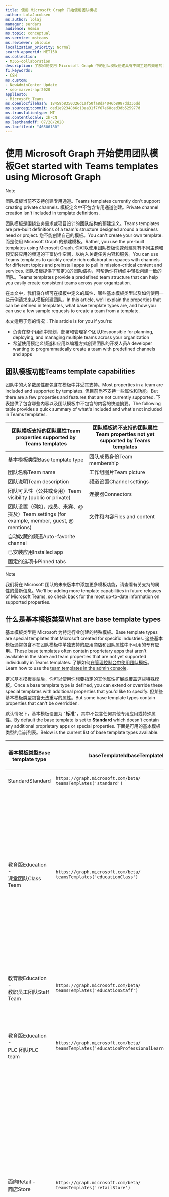 ```yaml
---
title: 使用 Microsoft Graph 开始使用团队模板
author: LolaJacobsen
ms.author: lolaj
manager: serdars
audience: Admin
ms.topic: conceptual
ms.service: msteams
ms.reviewer: phlouie
localization_priority: Normal
search.appverid: MET150
ms.collection:
- M365-collaboration
description: 了解如何使用 Microsoft Graph 中的团队模板创建具有不同主题的频道的协作空间和预安装应用以提供内容和服务。
f1.keywords:
- CSH
ms.custom:
- NewAdminCenter_Update
- seo-marvel-apr2020
appliesto:
- Microsoft Teams
ms.openlocfilehash: 18459b8350326d1af50fa8da4046b8987dd336dd
ms.sourcegitcommit: ded1e92348b6c18aa31f7f67e68ced3db525977d
ms.translationtype: MT
ms.contentlocale: zh-CN
ms.lasthandoff: 07/28/2020
ms.locfileid: "46506180"
---
```

# <a name="get-started-with-teams-templates-using-microsoft-graph"></a><span data-ttu-id="c19a6-103">使用 Microsoft Graph 开始使用团队模板</span><span class="sxs-lookup"><span data-stu-id="c19a6-103">Get started with Teams templates using Microsoft Graph</span></span>

> [!NOTE]
> <span data-ttu-id="c19a6-104">团队模板当前不支持创建专用通道。</span><span class="sxs-lookup"><span data-stu-id="c19a6-104">Teams templates currently don't support creating private channels.</span></span> <span data-ttu-id="c19a6-105">模板定义中不包含专用通道创建。</span><span class="sxs-lookup"><span data-stu-id="c19a6-105">Private channel creation isn't included in template definitions.</span></span>

<span data-ttu-id="c19a6-106">团队模板是围绕业务需求或项目设计的团队结构的预建定义。</span><span class="sxs-lookup"><span data-stu-id="c19a6-106">Teams templates are pre-built definitions of a team's structure designed around a business need or project.</span></span> <span data-ttu-id="c19a6-107">您不能创建自己的模板。</span><span class="sxs-lookup"><span data-stu-id="c19a6-107">You can't create your own template.</span></span> <span data-ttu-id="c19a6-108">而是使用 Microsoft Graph 的预建模板。</span><span class="sxs-lookup"><span data-stu-id="c19a6-108">Rather, you use the pre-built templates using Microsoft Graph.</span></span> <span data-ttu-id="c19a6-109">你可以使用团队模板快速创建具有不同主题和预安装应用的频道的丰富协作空间，以纳入关键任务内容和服务。</span><span class="sxs-lookup"><span data-stu-id="c19a6-109">You can use Teams templates to quickly create rich collaboration spaces with channels for different topics and preinstall apps to pull in mission-critical content and services.</span></span> <span data-ttu-id="c19a6-110">团队模板提供了预定义的团队结构，可帮助你在组织中轻松创建一致的团队。</span><span class="sxs-lookup"><span data-stu-id="c19a6-110">Teams templates provide a predefined team structure that can help you easily create consistent teams across your organization.</span></span>

<span data-ttu-id="c19a6-111">在本文中，我们将介绍可在模板中定义的属性、哪些基本模板类型以及如何使用一些示例请求来从模板创建团队。</span><span class="sxs-lookup"><span data-stu-id="c19a6-111">In this article, we'll explain the properties that can be defined in templates, what base template types are, and how you can use a few sample requests to create a team from a template.</span></span>

<span data-ttu-id="c19a6-112">本文适用于您的情况：</span><span class="sxs-lookup"><span data-stu-id="c19a6-112">This article is for you if you're:</span></span>

- <span data-ttu-id="c19a6-113">负责在整个组织中规划、部署和管理多个团队</span><span class="sxs-lookup"><span data-stu-id="c19a6-113">Responsible for planning, deploying, and managing multiple teams across your organization</span></span><br>
- <span data-ttu-id="c19a6-114">希望使用预定义频道和应用以编程方式创建团队的开发人员</span><span class="sxs-lookup"><span data-stu-id="c19a6-114">A developer wanting to programmatically create a team with predefined channels and apps</span></span>

## <a name="teams-template-capabilities"></a><span data-ttu-id="c19a6-115">团队模板功能</span><span class="sxs-lookup"><span data-stu-id="c19a6-115">Teams template capabilities</span></span>

<span data-ttu-id="c19a6-116">团队中的大多数属性都包含在模板中并受其支持。</span><span class="sxs-lookup"><span data-stu-id="c19a6-116">Most properties in a team are included and supported by templates.</span></span> <span data-ttu-id="c19a6-117">但目前尚不支持一些属性和功能。</span><span class="sxs-lookup"><span data-stu-id="c19a6-117">But there are a few properties and features that are not currently supported.</span></span> <span data-ttu-id="c19a6-118">下表提供了包含哪些内容以及团队模板中不包含的内容的快速摘要。</span><span class="sxs-lookup"><span data-stu-id="c19a6-118">The following table provides a quick summary of what's included and what's not included in Teams templates.</span></span>

| <span data-ttu-id="c19a6-119">**团队模板支持的团队属性**</span><span class="sxs-lookup"><span data-stu-id="c19a6-119">**Team properties supported by Teams templates**</span></span> | <span data-ttu-id="c19a6-120">**团队模板尚不支持的团队属性**</span><span class="sxs-lookup"><span data-stu-id="c19a6-120">**Team properties not yet supported by Teams templates**</span></span> |
| ------------------------------------------------ | -------------------------------------------------------- |
| <span data-ttu-id="c19a6-121">基本模板类型</span><span class="sxs-lookup"><span data-stu-id="c19a6-121">Base template type</span></span> | <span data-ttu-id="c19a6-122">团队成员身份</span><span class="sxs-lookup"><span data-stu-id="c19a6-122">Team membership</span></span> |
| <span data-ttu-id="c19a6-123">团队名称</span><span class="sxs-lookup"><span data-stu-id="c19a6-123">Team name</span></span> | <span data-ttu-id="c19a6-124">工作组图片</span><span class="sxs-lookup"><span data-stu-id="c19a6-124">Team picture</span></span> |
| <span data-ttu-id="c19a6-125">团队说明</span><span class="sxs-lookup"><span data-stu-id="c19a6-125">Team description</span></span> | <span data-ttu-id="c19a6-126">频道设置</span><span class="sxs-lookup"><span data-stu-id="c19a6-126">Channel settings</span></span> |
| <span data-ttu-id="c19a6-127">团队可见性（公共或专用）</span><span class="sxs-lookup"><span data-stu-id="c19a6-127">Team visibility (public or private)</span></span> | <span data-ttu-id="c19a6-128">连接器</span><span class="sxs-lookup"><span data-stu-id="c19a6-128">Connectors</span></span> |
| <span data-ttu-id="c19a6-129">团队设置（例如，成员、来宾、@ 提及）</span><span class="sxs-lookup"><span data-stu-id="c19a6-129">Team settings (for example, member, guest, @ mentions)</span></span> | <span data-ttu-id="c19a6-130">文件和内容</span><span class="sxs-lookup"><span data-stu-id="c19a6-130">Files and content</span></span> |
| <span data-ttu-id="c19a6-131">自动收藏的频道</span><span class="sxs-lookup"><span data-stu-id="c19a6-131">Auto-favorite channel</span></span> | |
| <span data-ttu-id="c19a6-132">已安装应用</span><span class="sxs-lookup"><span data-stu-id="c19a6-132">Installed app</span></span> | |
| <span data-ttu-id="c19a6-133">固定的选项卡</span><span class="sxs-lookup"><span data-stu-id="c19a6-133">Pinned tabs</span></span> | |

> [!NOTE]
> <span data-ttu-id="c19a6-134">我们将在 Microsoft 团队的未来版本中添加更多模板功能，请查看有关支持的属性的最新信息。</span><span class="sxs-lookup"><span data-stu-id="c19a6-134">We'll be adding more template capabilities in future releases of Microsoft Teams, so check back for the most up-to-date information on supported properties.</span></span>

## <a name="what-are-base-template-types"></a><span data-ttu-id="c19a6-135">什么是基本模板类型</span><span class="sxs-lookup"><span data-stu-id="c19a6-135">What are base template types</span></span>

<span data-ttu-id="c19a6-136">基本模板类型是 Microsoft 为特定行业创建的特殊模板。</span><span class="sxs-lookup"><span data-stu-id="c19a6-136">Base template types are special templates that Microsoft created for specific industries.</span></span> <span data-ttu-id="c19a6-137">这些基本模板通常包含不在团队模板中单独支持的应用商店和团队属性中不可用的专有应用。</span><span class="sxs-lookup"><span data-stu-id="c19a6-137">These base templates often contain proprietary apps that aren't available in the store and team properties that are not yet supported individually in Teams templates.</span></span> <span data-ttu-id="c19a6-138">了解如何[在管理控制台中使用团队模板](get-started-with-teams-templates.md)。</span><span class="sxs-lookup"><span data-stu-id="c19a6-138">Learn how to use the [team templates in the admin console](get-started-with-teams-templates.md).</span></span>

<span data-ttu-id="c19a6-139">定义基本模板类型后，你可以使用你想要指定的其他属性扩展或覆盖这些特殊模板。</span><span class="sxs-lookup"><span data-stu-id="c19a6-139">Once a base template type is defined, you can extend or override these special templates with additional properties that you'd like to specify.</span></span> <span data-ttu-id="c19a6-140">但某些基本模板类型包含无法重写的属性。</span><span class="sxs-lookup"><span data-stu-id="c19a6-140">But some base template types contain properties that can't be overridden.</span></span>

<span data-ttu-id="c19a6-141">默认情况下，基本模板设置为 "**标准**"，其中不包含任何其他专用应用或特殊属性。</span><span class="sxs-lookup"><span data-stu-id="c19a6-141">By default the base template is set to **Standard** which doesn't contain any additional proprietary apps or special properties.</span></span> <span data-ttu-id="c19a6-142">下面是可用的基本模板类型的当前列表。</span><span class="sxs-lookup"><span data-stu-id="c19a6-142">Below is the current list of base template types available.</span></span>

| <span data-ttu-id="c19a6-143">基本模板类型</span><span class="sxs-lookup"><span data-stu-id="c19a6-143">Base template type</span></span> | <span data-ttu-id="c19a6-144">baseTemplateId</span><span class="sxs-lookup"><span data-stu-id="c19a6-144">baseTemplateId</span></span> | <span data-ttu-id="c19a6-145">此基本模板附带的属性</span><span class="sxs-lookup"><span data-stu-id="c19a6-145">Properties that come with this base template</span></span> |
| ------------------ | -------------- | ----------------------------------------------------- |
| <span data-ttu-id="c19a6-146">Standard</span><span class="sxs-lookup"><span data-stu-id="c19a6-146">Standard</span></span> | `https://graph.microsoft.com/beta/`<br>`teamsTemplates('standard')` | <span data-ttu-id="c19a6-147">无其他应用和属性</span><span class="sxs-lookup"><span data-stu-id="c19a6-147">No additional apps and properties</span></span> |
| <span data-ttu-id="c19a6-148">教育版</span><span class="sxs-lookup"><span data-stu-id="c19a6-148">Education -</span></span><br><span data-ttu-id="c19a6-149">课堂团队</span><span class="sxs-lookup"><span data-stu-id="c19a6-149">Class Team</span></span> | `https://graph.microsoft.com/beta/`<br>`teamsTemplates('educationClass')` | <span data-ttu-id="c19a6-150">识别</span><span class="sxs-lookup"><span data-stu-id="c19a6-150">Apps:</span></span><ul><li><span data-ttu-id="c19a6-151">OneNote 课堂笔记本（已固定到 "**常规**" 选项卡）</span><span class="sxs-lookup"><span data-stu-id="c19a6-151">OneNote Class Notebook (pinned to the **General** tab)</span></span> </li><li><span data-ttu-id="c19a6-152">"分配" 应用（已固定到 "**常规**" 选项卡）</span><span class="sxs-lookup"><span data-stu-id="c19a6-152">Assignments app (pinned to the **General** tab)</span></span></li></ul> <span data-ttu-id="c19a6-153">团队属性：</span><span class="sxs-lookup"><span data-stu-id="c19a6-153">Team properties:</span></span><ul><li><span data-ttu-id="c19a6-154">团队可见性设置为**HiddenMembership** （不能重写）</span><span class="sxs-lookup"><span data-stu-id="c19a6-154">Team visibility set to **HiddenMembership** (cannot be overridden)</span></span></li></ul> |
| <span data-ttu-id="c19a6-155">教育版</span><span class="sxs-lookup"><span data-stu-id="c19a6-155">Education -</span></span><br><span data-ttu-id="c19a6-156">教职员工团队</span><span class="sxs-lookup"><span data-stu-id="c19a6-156">Staff Team</span></span> | `https://graph.microsoft.com/beta/`<br>`teamsTemplates('educationStaff')` | <span data-ttu-id="c19a6-157">识别</span><span class="sxs-lookup"><span data-stu-id="c19a6-157">Apps:</span></span><ul><li><span data-ttu-id="c19a6-158">OneNote 教职员工笔记本（已固定到 "**常规**" 选项卡）</span><span class="sxs-lookup"><span data-stu-id="c19a6-158">OneNote Staff Notebook (pinned to the **General** tab)</span></span></li></ul> |
|<span data-ttu-id="c19a6-159">教育版</span><span class="sxs-lookup"><span data-stu-id="c19a6-159">Education -</span></span><br><span data-ttu-id="c19a6-160">PLC 团队</span><span class="sxs-lookup"><span data-stu-id="c19a6-160">PLC team</span></span> |`https://graph.microsoft.com/beta/`<br>`teamsTemplates('educationProfessionalLearningCommunity')` | <span data-ttu-id="c19a6-161">识别</span><span class="sxs-lookup"><span data-stu-id="c19a6-161">Apps:</span></span><ul><li><span data-ttu-id="c19a6-162">OneNote PLC 笔记本（已固定到 "**常规**" 选项卡）</span><span class="sxs-lookup"><span data-stu-id="c19a6-162">OneNote PLC Notebook (pinned to the **General** tab)</span></span></ul></li>|
| <span data-ttu-id="c19a6-163">面向</span><span class="sxs-lookup"><span data-stu-id="c19a6-163">Retail -</span></span><br><span data-ttu-id="c19a6-164">商店</span><span class="sxs-lookup"><span data-stu-id="c19a6-164">Store</span></span> | `https://graph.microsoft.com/beta/`<br>`teamsTemplates('retailStore')` | <span data-ttu-id="c19a6-165">信道</span><span class="sxs-lookup"><span data-stu-id="c19a6-165">Channels:</span></span><ul><li><span data-ttu-id="c19a6-166">切换切换</span><span class="sxs-lookup"><span data-stu-id="c19a6-166">Shift handoff</span></span></li><li><span data-ttu-id="c19a6-167">培训</span><span class="sxs-lookup"><span data-stu-id="c19a6-167">Learning</span></span></li></ul><span data-ttu-id="c19a6-168">团队属性</span><span class="sxs-lookup"><span data-stu-id="c19a6-168">Team properties</span></span><ul><li><span data-ttu-id="c19a6-169">将团队可见性设置为公共</span><span class="sxs-lookup"><span data-stu-id="c19a6-169">Team visibility set to Public</span></span></li></ul><span data-ttu-id="c19a6-170">成员权限</span><span class="sxs-lookup"><span data-stu-id="c19a6-170">Member permissions</span></span><ul><li><span data-ttu-id="c19a6-171">阻止成员创建、更新或删除频道</span><span class="sxs-lookup"><span data-stu-id="c19a6-171">Prevent members from creating, updating, or removing channels</span></span></li><li><span data-ttu-id="c19a6-172">阻止成员添加或删除应用</span><span class="sxs-lookup"><span data-stu-id="c19a6-172">Prevent members from adding or removing apps</span></span></li><li><span data-ttu-id="c19a6-173">阻止成员创建、更新或删除连接器</span><span class="sxs-lookup"><span data-stu-id="c19a6-173">Prevent members from creating, updating, or removing connectors</span></span></li></ul> |
| <span data-ttu-id="c19a6-174">面向</span><span class="sxs-lookup"><span data-stu-id="c19a6-174">Retail -</span></span><br><span data-ttu-id="c19a6-175">经理协作</span><span class="sxs-lookup"><span data-stu-id="c19a6-175">Manager collaboration</span></span> | `https://graph.microsoft.com/beta/`<br>`teamsTemplates('retailManagerCollaboration')` | <span data-ttu-id="c19a6-176">信道</span><span class="sxs-lookup"><span data-stu-id="c19a6-176">Channels:</span></span><ul><li><span data-ttu-id="c19a6-177">切换切换</span><span class="sxs-lookup"><span data-stu-id="c19a6-177">Shift handoff</span></span></li><li><span data-ttu-id="c19a6-178">培训</span><span class="sxs-lookup"><span data-stu-id="c19a6-178">Learning</span></span></li></ul><span data-ttu-id="c19a6-179">团队属性：</span><span class="sxs-lookup"><span data-stu-id="c19a6-179">Team properties:</span></span><ul><li><span data-ttu-id="c19a6-180">将团队可见性设置为私密</span><span class="sxs-lookup"><span data-stu-id="c19a6-180">Team visibility set to Private</span></span></li></ul><span data-ttu-id="c19a6-181">成员权限：</span><span class="sxs-lookup"><span data-stu-id="c19a6-181">Member permissions:</span></span><ul><li><span data-ttu-id="c19a6-182">阻止成员创建、更新或删除频道</span><span class="sxs-lookup"><span data-stu-id="c19a6-182">Prevent members from creating, updating, or removing channels</span></span></li><li><span data-ttu-id="c19a6-183">阻止成员添加或删除应用</span><span class="sxs-lookup"><span data-stu-id="c19a6-183">Prevent members from adding or removing apps</span></span></li><li><span data-ttu-id="c19a6-184">阻止成员创建、更新或删除连接器</span><span class="sxs-lookup"><span data-stu-id="c19a6-184">Prevent members from creating, updating, or removing connectors</span></span></li></ul>|
| <span data-ttu-id="c19a6-185">行业</span><span class="sxs-lookup"><span data-stu-id="c19a6-185">Healthcare -</span></span><br><span data-ttu-id="c19a6-186">拖动</span><span class="sxs-lookup"><span data-stu-id="c19a6-186">Ward</span></span> |`https://graph.microsoft.com/beta/`<br>`teamsTemplates('healthcareWard')` |<span data-ttu-id="c19a6-187">信道</span><span class="sxs-lookup"><span data-stu-id="c19a6-187">Channels:</span></span> <ul><li><span data-ttu-id="c19a6-188">宣告\*</span><span class="sxs-lookup"><span data-stu-id="c19a6-188">Announcements\*</span></span></li><li><span data-ttu-id="c19a6-189">Huddles\*</span><span class="sxs-lookup"><span data-stu-id="c19a6-189">Huddles\*</span></span></li><li><span data-ttu-id="c19a6-190">轮</span><span class="sxs-lookup"><span data-stu-id="c19a6-190">Rounds</span></span></li><li><span data-ttu-id="c19a6-191">调配\*</span><span class="sxs-lookup"><span data-stu-id="c19a6-191">Staffing\*</span></span></li><li><span data-ttu-id="c19a6-192">培训\*</span><span class="sxs-lookup"><span data-stu-id="c19a6-192">Training\*</span></span></li></ul><span data-ttu-id="c19a6-193">\*自动收藏频道</span><span class="sxs-lookup"><span data-stu-id="c19a6-193">\*Auto-favorited channels</span></span> |
|<span data-ttu-id="c19a6-194">行业</span><span class="sxs-lookup"><span data-stu-id="c19a6-194">Healthcare -</span></span><br><span data-ttu-id="c19a6-195">医院</span><span class="sxs-lookup"><span data-stu-id="c19a6-195">Hospital</span></span> | `https://graph.microsoft.com/beta/`<br>`teamsTemplates('healthcareHospital')` |<span data-ttu-id="c19a6-196">信道</span><span class="sxs-lookup"><span data-stu-id="c19a6-196">Channels:</span></span><ul><li><span data-ttu-id="c19a6-197">宣告\*</span><span class="sxs-lookup"><span data-stu-id="c19a6-197">Announcements\*</span></span></li><li><span data-ttu-id="c19a6-198">合规性\*</span><span class="sxs-lookup"><span data-stu-id="c19a6-198">Compliance\*</span></span></li><li><span data-ttu-id="c19a6-199">Custodial</span><span class="sxs-lookup"><span data-stu-id="c19a6-199">Custodial</span></span></li><li><span data-ttu-id="c19a6-200">人力资源</span><span class="sxs-lookup"><span data-stu-id="c19a6-200">Human Resources</span></span></li></li><li><span data-ttu-id="c19a6-201">药房</span><span class="sxs-lookup"><span data-stu-id="c19a6-201">Pharmacy</span></span></li></ul><span data-ttu-id="c19a6-202">\*自动收藏频道</span><span class="sxs-lookup"><span data-stu-id="c19a6-202">\*Auto-favorited channel</span></span>|
|||

## <a name="related-topics"></a><span data-ttu-id="c19a6-203">相关主题</span><span class="sxs-lookup"><span data-stu-id="c19a6-203">Related topics</span></span>

- <span data-ttu-id="c19a6-204">[创建团队](https://docs.microsoft.com/graph/api/team-post?view=graph-rest-beta)（在预览中）</span><span class="sxs-lookup"><span data-stu-id="c19a6-204">[Create team](https://docs.microsoft.com/graph/api/team-post?view=graph-rest-beta) (in preview)</span></span>
- [<span data-ttu-id="c19a6-205">新团队</span><span class="sxs-lookup"><span data-stu-id="c19a6-205">New-Team</span></span>](https://docs.microsoft.com/powershell/module/teams/New-Team?view=teams-ps)
- [<span data-ttu-id="c19a6-206">Microsoft Teams 管理培训</span><span class="sxs-lookup"><span data-stu-id="c19a6-206">Admin training for Microsoft Teams</span></span>](itadmin-readiness.md)
- [<span data-ttu-id="c19a6-207">Teams 零售模板入门</span><span class="sxs-lookup"><span data-stu-id="c19a6-207">Get started with Retail Teams templates</span></span>](get-started-with-retail-teams-templates.md)
- [<span data-ttu-id="c19a6-208">适用于医疗保健组织的 Teams 模板入门</span><span class="sxs-lookup"><span data-stu-id="c19a6-208">Get started with Teams templates for Healthcare organizations</span></span>](expand-teams-across-your-org/healthcare/healthcare-templates.md)
